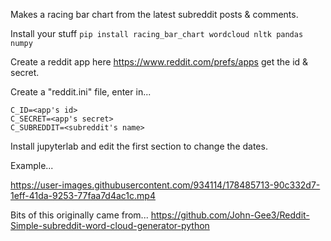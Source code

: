 
Makes a racing bar chart from the latest subreddit posts & comments.


Install your stuff
`pip install racing_bar_chart wordcloud nltk pandas numpy`

Create a reddit app here https://www.reddit.com/prefs/apps
get the id & secret.

Create a "reddit.ini" file, enter in...

```
C_ID=<app's id>
C_SECRET=<app's secret>
C_SUBREDDIT=<subreddit's name>
```


Install jupyterlab and edit the first section to change the dates.


Example...

https://user-images.githubusercontent.com/934114/178485713-90c332d7-1eff-41da-9253-77faa7d4ac1c.mp4

Bits of this originally came from...
https://github.com/John-Gee3/Reddit-Simple-subreddit-word-cloud-generator-python

